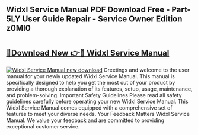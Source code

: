 ## Widxl Service Manual PDF Download Free - Part-5LY User Guide Repair - Service Owner Edition z0MI0

# <h2><a href="http://bc8386.oget.top/?id=Widxl+Service+Manual">🔗Download New 👉🔴 Widxl Service Manual</a></h2>

[![Widxl Service Manual new download](https://i.imgur.com/5g1atiW.png)](http://bc8386.oget.top/?id=Widxl+Service+Manual)
Greetings and welcome to the user manual for your newly updated Widxl Service Manual. This manual is specifically designed to help you get the most out of your product by providing a thorough explanation of its features, setup, usage, maintenance, and problem-solving. Important Safety Guidelines Please read all safety guidelines carefully before operating your new Widxl Service Manual. This Widxl Service Manual comes equipped with a comprehensive set of features to meet your diverse needs. Your Feedback Matters Widxl Service Manual. We value your feedback and are committed to providing exceptional customer service.
